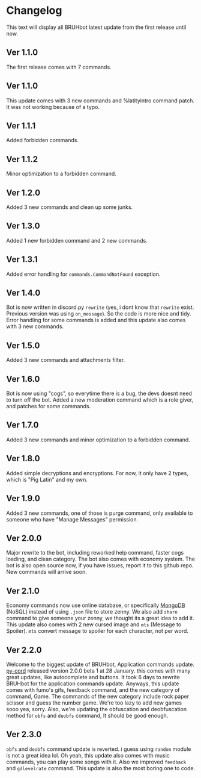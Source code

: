 # Changelog
This text will display all BRUHbot latest update from the first release until now.

## Ver 1.1.0
The first release comes with 7 commands.

## Ver 1.1.0
This update comes with 3 new commands and %latityintro command patch. It was not working because of a typo.

## Ver 1.1.1
Added forbidden commands.

## Ver 1.1.2
Minor optimization to a forbidden command.

## Ver 1.2.0
Added 3 new commands and clean up some junks.

## Ver 1.3.0
Added 1 new forbidden command and 2 new commands.

## Ver 1.3.1
Added error handling for `commands.CommandNotFound` exception.

## Ver 1.4.0
Bot is now written in discord.py `rewrite` (yes, i dont know that `rewrite` exist. Previous version was using `on_message`). So the code is more nice and tidy. Error handling for some commands is added and this update also comes with 3 new commands.

## Ver 1.5.0
Added 3 new commands and attachments filter.

## Ver 1.6.0
Bot is now using "cogs", so everytime there is a bug, the devs doesnt need to turn off the bot. Added a new moderation command which is a role giver, and patches for some commands.

## Ver 1.7.0
Added 3 new commands and minor optimization to a forbidden command.

## Ver 1.8.0
Added simple decryptions and encryptions. For now, it only have 2 types, which is "Pig Latin" and my own.

## Ver 1.9.0
Added 3 new commands, one of those is purge command, only available to someone who have "Manage Messages" permission.

## Ver 2.0.0
Major rewrite to the bot, including reworked help command, faster cogs loading, and clean category. The bot also comes with economy system. The bot is also open source now, if you have issues, report it to this github repo. New commands will arrive soon.

## Ver 2.1.0
Economy commands now use online database, or specifically [MongoDB](https://www.mongodb.com/) (NoSQL) instead of using `.json` file to store zenny. We also add `share` command to give someone your zenny, we thought its a great idea to add it. This update also comes with 2 new cursed image and `mts` (Message to Spoiler). `mts` convert message to spoiler for each character, not per word.

## Ver 2.2.0
Welcome to the biggest update of BRUHbot, Application commands update. [py-cord](https://github.com/Pycord-Development/pycord) released version 2.0.0 beta 1 at 28 January. this comes with many great updates, like autocomplete and buttons. It took 6 days to rewrite BRUHbot for the application commands update. Anyways, this update comes with fumo's gifs, feedback command, and the new category of command, Game. The commands of the new category include rock paper scissor and guess the number game. We're too lazy to add new games sooo yea, sorry. Also, we're updating the obfuscation and deobfuscation method for `obfs` and `deobfs` command, It should be good enough.

## Ver 2.3.0
`obfs` and `deobfs` command update is reverted. i guess using `random` module is not a great idea lol. Oh yeah, this update also comes with music commands, you can play some songs with it. Also we improved `feedback` and `gdlevelrate` command. This update is also the most boring one to code.